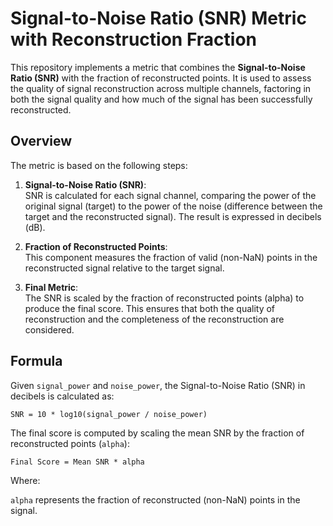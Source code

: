 # Signal-to-Noise Ratio (SNR) Metric with Reconstruction Fraction

This repository implements a metric that combines the **Signal-to-Noise Ratio (SNR)** with the fraction of reconstructed points. It is used to assess the quality of signal reconstruction across multiple channels, factoring in both the signal quality and how much of the signal has been successfully reconstructed.

## Overview

The metric is based on the following steps:

1. **Signal-to-Noise Ratio (SNR)**:  
   SNR is calculated for each signal channel, comparing the power of the original signal (target) to the power of the noise (difference between the target and the reconstructed signal). The result is expressed in decibels (dB).

2. **Fraction of Reconstructed Points**:  
   This component measures the fraction of valid (non-NaN) points in the reconstructed signal relative to the target signal.

3. **Final Metric**:  
   The SNR is scaled by the fraction of reconstructed points (alpha) to produce the final score. This ensures that both the quality of reconstruction and the completeness of the reconstruction are considered.

## Formula

Given `signal_power` and `noise_power`, the Signal-to-Noise Ratio (SNR) in decibels is calculated as:

`SNR = 10 * log10(signal_power / noise_power)`

The final score is computed by scaling the mean SNR by the fraction of reconstructed points (`alpha`):

`Final Score = Mean SNR * alpha`

Where:

`alpha` represents the fraction of reconstructed (non-NaN) points in the signal.
